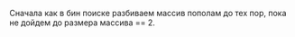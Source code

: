 Сначала как в бин поиске разбиваем массив пополам до тех пор, пока не дойдем до размера массива == 2.